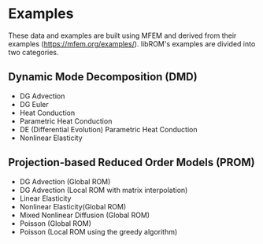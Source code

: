 # Examples

These data and examples are built using MFEM and derived from their examples
(https://mfem.org/examples/). libROM's examples are divided into two categories.

## Dynamic Mode Decomposition (DMD)

- DG Advection
- DG Euler
- Heat Conduction
- Parametric Heat Conduction
- DE (Differential Evolution) Parametric Heat Conduction 
- Nonlinear Elasticity

## Projection-based Reduced Order Models (PROM)

- DG Advection (Global ROM)
- DG Advection (Local ROM with matrix interpolation)
- Linear Elasticity
- Nonlinear Elasticity(Global ROM)
- Mixed Nonlinear Diffusion (Global ROM)
- Poisson (Global ROM)
- Poisson (Local ROM using the greedy algorithm)
